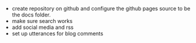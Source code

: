 
* create repository on github and configure the github pages source to be the docs folder.
* make sure search works
* add social media and rss
* set up utterances for blog comments